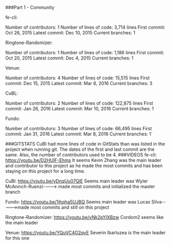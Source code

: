 ###Part 1 - Community

fe-cli:

Number of contributors: 1
Number of lines of code: 3,714 lines
First commit: Oct 26, 2015
Latest commit: Dec 10, 2015
Current branches: 1

Ringtone-Randomizer:

Number of contributors: 1
Number of lines of code: 1,186 lines
First commit: Oct 20, 2015
Latest commit: Dec 4, 2015
Current branches: 1

Venue:

Number of contributors: 4
Number of lines of code: 15,515 lines
First commit: Dec 15, 2015
Latest commit: Mar 8, 2016
Current branches: 3

CuBL:

Number of contributors: 2
Number of lines of code: 122,875 lines
First commit: Jan 26, 2016
Latest commit: Mar 10, 2016
Current branches: 1

Fundo:

Number of contributors: 3
Number of lines of code: 66,495 lines
First commit: Jan 31, 2016
Latest commit: Mar 8, 2016
Current branches: 1`

###GITSTATS
CuBI had more lines of code in GitStats than was listed in the project when running git. The dates of the first and last
commit are the same. Also, the number of contributors used to be 4. 
###VIDEOS
fe-cli:
https://youtu.be/D2HUIF-Ehms
It seems Kevin Zhang was the main leader and contributor to this project as he made the most commits
and has been staying on this project for a long time.

CuBl: https://youtu.be/yDnqUu07QlE
Seems main leader was Wyler McAninch-Ruenzi----> made most commits and initialized the master branch


Fundo: https://youtu.be/1jhqha5UJBQ
Seems main leader was Lucas Silva----->made most commits and still on this project


Ringtone-Randomizer: https://youtu.be/vNk2pYIXBzw
Cordom2 seems like the main leader


Venue: https://youtu.be/YQuVC4O2qyE
Severin Ibarluzea is the main leader for this one




